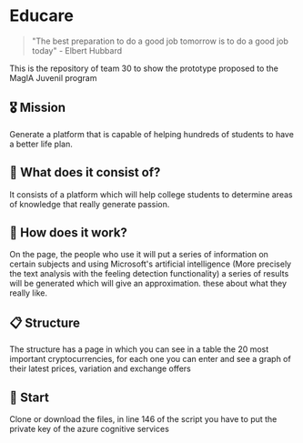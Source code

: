 # Educare

> "The best preparation to do a good job tomorrow is to do a good job today" - Elbert Hubbard

This is the repository of team 30 to show the prototype proposed to the MagIA Juvenil program 

## 🎖️ Mission
Generate a platform that is capable of helping hundreds of students to have a better life plan.

## 📖 What does it consist of?
It consists of a platform which will help college students to determine areas of knowledge that really generate passion.

## 🤖 How does it work?
On the page, the people who use it will put a series of information on certain subjects and using Microsoft's artificial intelligence (More precisely the text analysis with the feeling detection functionality) a series of results will be generated which will give an approximation. these about what they really like.

## 📋 Structure
The structure has a page in which you can see in a table the 20 most important cryptocurrencies, for each one you can enter and see a graph of their latest prices, variation and exchange offers

## 🚀 Start
Clone or download the files, in line 146 of the script you have to put the private key of the azure cognitive services
